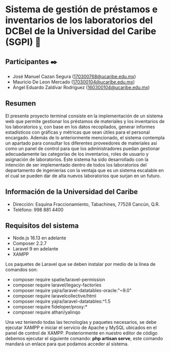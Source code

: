 # Sistema de gestión de préstamos e inventarios de los laboratorios del DCBeI de la Universidad del Caribe (SGPI) 📖

## Participantes ✒️
* José Manuel Cazan Segura (170300768@ucaribe.edu.mx)
* Mauricio De Leon Mercado (170300104@ucaribe.edu.mx)
* Ángel Eduardo Zaldívar Rodríguez (160300104@ucaribe.edu.mx)

## Resumen
El presente proyecto terminal consiste en la implementación de un sistema web que permite gestionar los préstamos de materiales y los inventarios de los laboratorios y, con base en los datos recopilados, generar informes estadísticos con gráficas y métricas que sean útiles para el personal encargado. Además de lo anteriormente mencionado, el sistema contempla un apartado para consultar los diferentes proveedores de materiales así como un panel de control para que los administradores puedan gestionar adecuadamente las categorías de los inventarios, roles de usuario y asignación de laboratorios. Este sistema ha sido desarrollado con la intención de ser implementado dentro de todos los laboratorios del departamento de ingenierías con la ventaja que es un sistema escalable en el cual se pueden dar de alta nuevos laboratorios que surjan en un futuro.

## Información de la Universidad del Caribe
* Dirección: Esquina Fraccionamiento, Tabachines, 77528 Cancún, Q.R.
* Teléfono: 998 881 4400

## Requisitos del sistema
* Node.js 16.13 en adelante
* Composer 2.2.7
* Laravel 9 en adelante
* XAMPP

Los paquetes de Laravel que se deben instalar por medio de la línea de comandos son:
* composer require spatie/laravel-permission
* composer require laravel/legacy-factories
* composer require yajra/laravel-datatables-oracle:"~9.0"
* composer require laravelcollective/html
* composer require yajra/laravel-datatables:^1.5
* composer require fideloper/proxy:*
* composer require athari/yalinqo

Una vez teniendo todas las tecnologías y paquetes necesarios, se debe ejecutar XAMPP e iniciar el servicio de Apache y MySQL ubicados en el panel de control de XAMPP. Posteriormente en nuestro editor de código debemos ejecutar el siguiente comando: **php artisan serve**, este comando mandará un enlace para que podamos acceder al sistema.

